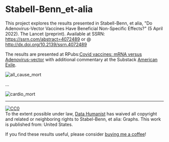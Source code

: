 # Stabell-Benn_et-alia
This project explores the results presented in Stabell-Benn, et alia, "Do Adenovirus-Vector Vaccines Have Beneficial Non-Specific Effects?" (5 April 2022).  The Lancet (preprint). Available at SSRN: https://ssrn.com/abstract=4072489 or @ http://dx.doi.org/10.2139/ssrn.4072489

The results are presented at RPubs:[Covid vaccines: mRNA versus Adenovirus-vector](https://rpubs.com/Thom_JH/Stabell-Benn_et-alia) with additional commentary at the Substack [American Exile](https://americanexile.substack.com/).


![all_cause_mort](https://user-images.githubusercontent.com/12042357/166860788-f2b8f83c-05eb-4bbf-b31a-9c219a565674.png)

<p> ... </p>



![cardio_mort](https://user-images.githubusercontent.com/12042357/166860851-c0cf8fb1-9dc1-453e-95ea-7d3544c8e0c9.png)


<hr />

<p xmlns:dct="http://purl.org/dc/terms/" xmlns:vcard="http://www.w3.org/2001/vcard-rdf/3.0#">
  <a rel="license"
     href="http://creativecommons.org/publicdomain/zero/1.0/">
    <img src="https://licensebuttons.net/p/zero/1.0/88x31.png" style="border-style: none;" alt="CC0" />
  </a>
  <br />
  To the extent possible under law,
  <a rel="dct:publisher"
     href="https://github.com/Thom-J-H/map_Gap_2_Tidy">
    <span property="dct:title">Data Humanist</span></a>
  has waived all copyright and related or neighboring rights to
  <span property="dct:title">Stabel-Benn, et alia: Graphs</span>.
This work is published from:
<span property="vcard:Country" datatype="dct:ISO3166"
      content="US" about="https://github.com/Thom-J-H/map_Gap_2_Tidy">
  United States</span>.
</p>

If you find these results useful, please consider <a href = "http://buymeacoffee.com/datahumanist">buying me a coffee</a>!



